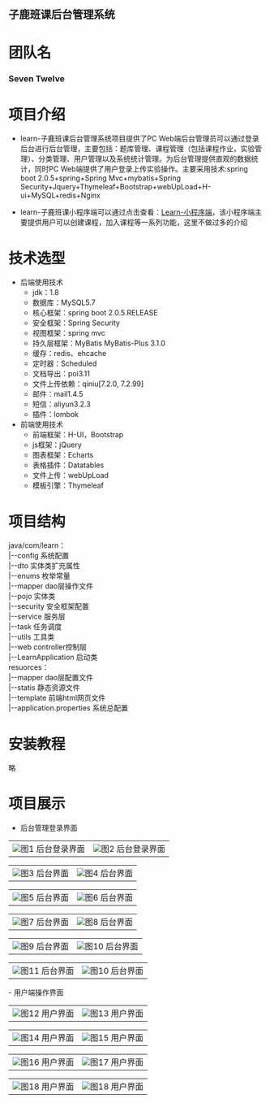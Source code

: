 
## 子鹿班课后台管理系统 ##
# 团队名 #
### Seven Twelve ###
# 项目介绍 #
- learn-子鹿班课后台管理系统项目提供了PC Web端后台管理员可以通过登录后台进行后台管理，主要包括：题库管理、课程管理（包括课程作业，实验管理）、分类管理、用户管理以及系统统计管理。为后台管理提供直观的数据统计，同时PC Web端提供了用户登录上传实验操作。主要采用技术:spring boot 2.0.5+spring+Spring Mvc+mybatis+Spring Security+Jquery+Thymeleaf+Bootstrap+webUpLoad+H-ui+MySQL+redis+Nginx

- learn-子鹿班课小程序端可以通过点击查看：[Learn-小程序端](https://github.com/xieguocheng/learn "learn小程序")，该小程序端主要提供用户可以创建课程，加入课程等一系列功能，这里不做过多的介绍
# 技术选型 #
-  后端使用技术
	-  jdk：1.8
	-  数据库：MySQL5.7
	-  核心框架：spring boot 2.0.5.RELEASE
	-  安全框架：Spring Security
	-  视图框架：spring mvc
	-  持久层框架：MyBatis MyBatis-Plus 3.1.0
	-  缓存：redis、ehcache
	-  定时器：Scheduled
	-  文档导出：poi3.11
	-  文件上传依赖：qiniu[7.2.0, 7.2.99]
	-  邮件：mail1.4.5
	-  短信：aliyun3.2.3
	-  插件：lombok
-  前端使用技术
	-  前端框架：H-UI，Bootstrap
	-  js框架：jQuery
	-  图表框架：Echarts
	-  表格插件：Datatables
	-  文件上传：webUpLoad
	-  模板引擎：Thymeleaf
# 项目结构 #
> 
java/com/learn：
<br/>|--config 系统配置
<br/>|--dto 实体类扩充属性
<br/>|--enums 枚举常量
<br/>|--mapper dao层操作文件
<br/>|--pojo 实体类
<br/>|--security 安全框架配置
<br/>|--service 服务层
<br/>|--task 任务调度
<br/>|--utils 工具类
<br/>|--web controller控制层
<br/>|--LearnApplication 启动类
<br/>resuorces：
<br/>|--mapper dao层配置文件
<br/>|--statis 静态资源文件
<br/>|--template 前端html网页文件
<br/>|--application.properties 系统总配置
# 安装教程 #
略
# 项目展示 #
- 后台管理登录界面

<table>
    <tr>
        <td ><center><img src="https://raw.githubusercontent.com/xieguocheng/learn/master/picture/1.png" >图1  后台登录界面</center></td>
        <td ><center><img src="https://raw.githubusercontent.com/xieguocheng/learn/master/picture/2.png"  >图2 后台登录界面</center></td>
    </tr>
</table>
<table>
    <tr>
        <td ><center><img src="https://raw.githubusercontent.com/xieguocheng/learn/master/picture/3.png" >图3  后台界面</center></td>
        <td ><center><img src="https://raw.githubusercontent.com/xieguocheng/learn/master/picture/4.png"  >图4 后台界面</center></td>
    </tr>
</table>
<table>
    <tr>
        <td ><center><img src="https://raw.githubusercontent.com/xieguocheng/learn/master/picture/5.png" >图5  后台界面</center></td>
        <td ><center><img src="https://raw.githubusercontent.com/xieguocheng/learn/master/picture/6.png"  >图6 后台界面</center></td>
    </tr>
 </table>
 <table>
	<tr>
        <td ><center><img src="https://raw.githubusercontent.com/xieguocheng/learn/master/picture/7.png" >图7  后台界面</center></td>
        <td ><center><img src="https://raw.githubusercontent.com/xieguocheng/learn/master/picture/8.png"  >图8 后台界面</center></td>
    </tr>
  </table>
  <table>
	<tr>
        <td ><center><img src="https://raw.githubusercontent.com/xieguocheng/learn/master/picture/9.png" >图9  后台界面</center></td>
        <td ><center><img src="https://raw.githubusercontent.com/xieguocheng/learn/master/picture/10.png"  >图10 后台界面</center></td>
    </tr>
  </table>
<table>
	<tr>
        <td ><center><img src="https://raw.githubusercontent.com/xieguocheng/learn/master/picture/11.png" >图11  后台界面</center></td>
		<td ><center><img src="https://raw.githubusercontent.com/xieguocheng/learn/master/picture/19.png" >图10 后台界面</center></td>
    </tr>
    
</table>
- 用户端操作界面
<table>
    <tr>
        <td ><center><img src="https://raw.githubusercontent.com/xieguocheng/learn/master/picture/12.png" >图12  用户界面</center></td>
        <td ><center><img src="https://raw.githubusercontent.com/xieguocheng/learn/master/picture/13.png"  >图13 用户界面</center></td>
    </tr>
<table>
    <tr>
        <td ><center><img src="https://raw.githubusercontent.com/xieguocheng/learn/master/picture/14.png" >图14  用户界面</center></td>
        <td ><center><img src="https://raw.githubusercontent.com/xieguocheng/learn/master/picture/15.png"  >图15 用户界面</center></td>
    </tr>
</table>
<table>
	<tr>
        <td ><center><img src="https://raw.githubusercontent.com/xieguocheng/learn/master/picture/16.png" >图16  用户界面</center></td>
        <td ><center><img src="https://raw.githubusercontent.com/xieguocheng/learn/master/picture/17.png"  >图17 用户界面</center></td>
    </tr>
</table>
<table>
	<tr>
        <td ><center><img src="https://raw.githubusercontent.com/xieguocheng/learn/master/picture/18.png" >图18  用户界面</center></td>
		<td ><center><img src="https://raw.githubusercontent.com/xieguocheng/learn/master/picture/20.jpg" >图18  用户界面</center></td>
    </tr>
</table>




